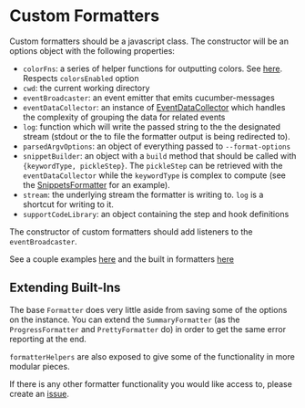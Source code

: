 # Custom Formatters

Custom formatters should be a javascript class. The constructor will be an options object with the following properties:

* `colorFns`: a series of helper functions for outputting colors. See [here](/src/formatter/get_color_fns.js). Respects `colorsEnabled` option
* `cwd`: the current working directory
* `eventBroadcaster`: an event emitter that emits cucumber-messages
* `eventDataCollector`: an instance of [EventDataCollector](/src/formatter/helpers/event_data_collector.js) which handles the complexity of grouping the data for related events
* `log`: function which will write the passed string to the the designated stream (stdout or the to file the formatter output is being redirected to).
* `parsedArgvOptions`: an object of everything passed to `--format-options`
* `snippetBuilder`: an object with a `build` method that should be called with `{keywordType, pickleStep}`. The `pickleStep` can be retrieved with the `eventDataCollector` while the `keywordType` is complex to compute (see the [SnippetsFormatter](/src/formatter/snippets_formatter.js) for an example).
* `stream`: the underlying stream the formatter is writing to. `log` is a shortcut for writing to it.
* `supportCodeLibrary`: an object containing the step and hook definitions

The constructor of custom formatters should add listeners to the `eventBroadcaster`.

See a couple examples [here](/features/custom_formatter.feature) and the built in formatters [here](/src/formatter)

## Extending Built-Ins

The base `Formatter` does very little aside from saving some of the options on the instance. You can extend the `SummaryFormatter` (as the `ProgressFormatter` and `PrettyFormatter` do) in order to get the same error reporting at the end.

`formatterHelpers` are also exposed to give some of the functionality in more modular pieces.

If there is any other formatter functionality you would like access to, please create an [issue](https://github.com/cucumber/cucumber-js).
